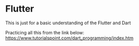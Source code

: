 # Flutter

This is just for a basic understanding of the Flutter and Dart 

Practicing all this from the link below:
https://www.tutorialspoint.com/dart_programming/index.htm